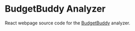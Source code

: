 # BudgetBuddy Analyzer

React webpage source code for the [BudgetBuddy](https://github.com/waymondrang/BudgetBuddy) analyzer.
